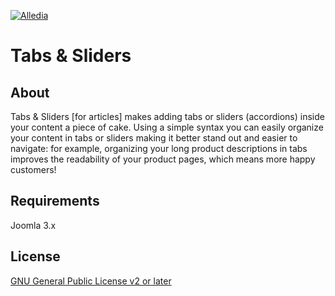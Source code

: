 [![Alledia](https://www.alledia.com/images/logo_circle_small.png)](https://www.alledia.com)

Tabs & Sliders
============

## About

Tabs & Sliders [for articles] makes adding tabs or sliders (accordions) inside your content a piece of cake. Using a simple syntax you can easily organize your content in tabs or sliders making it better stand out and easier to navigate: for example, organizing your long product descriptions in tabs improves the readability of your product pages, which means more happy customers!


## Requirements

Joomla 3.x

## License

[GNU General Public License v2 or later](http://www.gnu.org/copyleft/gpl.html)
